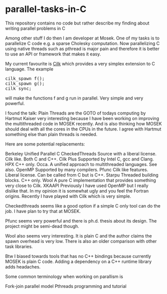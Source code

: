 # parallel-tasks-in-C
This repository contains no code but rather describe my finding about writing parallel problems in C

Among other stuff I do then I am developer at Mosek. One of my tasks is to parallelize C code e.g. a sparse Cholesky computation.
Now parallelizing C using native threads such as pthread is major pain and therefore it is better to use an API or framework that makes it easy.

My current favourite is [Cilk](https://www.cilkplus.org/) which provides a very simplex extension to C language. The example
<pre>
cilk_spawn f();
cilk_spawn g();
cilk sync;
</pre>
will make the functions f and g run in parallel. Very simple and very powerful.





I found the talk: Plain Threads are the GOTO of todays computing by Hartmut Kaiser very interesting 
because I have been working on improving the multithreaded code in MOSEK recently. And is also thinking how MOSEK should deal with all the cores in the CPUs in the future. I agree with Hartmut something else than plain threads is needed.



Here are some potential replacements:

Berkeley Unified Parallel C
CheckedThreads  Source with a liberal license. Cilk like. Both C and C++.
Cilk Plus Supported by Intel C, gcc and Clang.
HPX C++ only.
Occa. A unified approach to multithreaded languages. See also.
OpenMP Supported by many compilers.
Pfunc Cilk like features. Liberal license. Can be called from C but is C++.
Starpu
Threaded building blocks. C++ only.
Wool  A pure C implementation that provides something very close to Cilk. 
XKAAPI
Previously I have used OpenMP but I really dislike that. In my opinion it is somewhat ugly and you feel the Fortran origins. Recently I have played with Cilk which is very simple.



Checkedthreads seems like a good option if a simple C only tool can do the job. I have plan to try that at MOSEK.



Pfunc seems very powerful and there is ph.d. thesis about its design. The project might be semi-dead though.



Wool also seems very interesting. It is plain C and the author claims the spawn overhead is very low. There is also an older comparison with other task libraries.



Btw I biased towards tools that has no C++ bindings because currently MOSEK is plain C code. Adding a dependency on a C++ runtime library adds headaches.



Some common terminology when working on parallism is

Fork-join parallel model
Pthreads programming and tutorial
